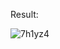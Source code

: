 Result:

![7h1yz4](https://user-images.githubusercontent.com/64814170/229918745-b6fda40b-d8e6-4529-b274-fd4020c3fa1e.gif)
